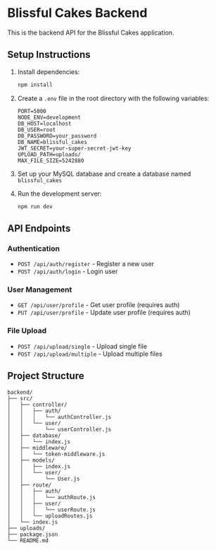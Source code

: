 # Blissful Cakes Backend

This is the backend API for the Blissful Cakes application.

## Setup Instructions

1. Install dependencies:
   ```bash
   npm install
   ```

2. Create a `.env` file in the root directory with the following variables:
   ```
   PORT=5000
   NODE_ENV=development
   DB_HOST=localhost
   DB_USER=root
   DB_PASSWORD=your_password
   DB_NAME=blissful_cakes
   JWT_SECRET=your-super-secret-jwt-key
   UPLOAD_PATH=uploads/
   MAX_FILE_SIZE=5242880
   ```

3. Set up your MySQL database and create a database named `blissful_cakes`

4. Run the development server:
   ```bash
   npm run dev
   ```

## API Endpoints

### Authentication
- `POST /api/auth/register` - Register a new user
- `POST /api/auth/login` - Login user

### User Management
- `GET /api/user/profile` - Get user profile (requires auth)
- `PUT /api/user/profile` - Update user profile (requires auth)

### File Upload
- `POST /api/upload/single` - Upload single file
- `POST /api/upload/multiple` - Upload multiple files

## Project Structure

```
backend/
├── src/
│   ├── controller/
│   │   ├── auth/
│   │   │   └── authController.js
│   │   └── user/
│   │       └── userController.js
│   ├── database/
│   │   └── index.js
│   ├── middleware/
│   │   └── token-middleware.js
│   ├── models/
│   │   ├── index.js
│   │   └── user/
│   │       └── User.js
│   ├── route/
│   │   ├── auth/
│   │   │   └── authRoute.js
│   │   ├── user/
│   │   │   └── userRoute.js
│   │   └── uploadRoutes.js
│   └── index.js
├── uploads/
├── package.json
└── README.md
``` 
